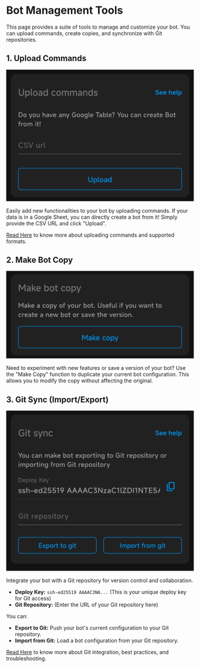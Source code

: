 # Bot Management Tools

This page provides a suite of tools to manage and customize your bot.  You can upload commands, create copies, and synchronize with Git repositories.

## 1. Upload Commands 

![Upload Commands](/.gitbook/assets/section-tools.png) 

Easily add new functionalities to your bot by uploading commands.  If your data is in a Google Sheet, you can directly create a bot from it!  Simply provide the CSV URL and click "Upload".

[Read Here](/create-bot-from-google-table.md) to know more about uploading commands and supported formats. 


## 2. Make Bot Copy

![Make Bot Copy](/.gitbook/assets/copy-bot.png)

Need to experiment with new features or save a version of your bot?  Use the "Make Copy" function to duplicate your current bot configuration. This allows you to modify the copy without affecting the original.


## 3. Git Sync (Import/Export)

![Git Sync](/.gitbook/assets/git-sync.png)

Integrate your bot with a Git repository for version control and collaboration.  

* **Deploy Key:** `ssh-ed25519 AAAAC3NA...` (This is your unique deploy key for Git access)
* **Git Repository:**  (Enter the URL of your Git repository here)

You can:

* **Export to Git:**  Push your bot's current configuration to your Git repository.
* **Import from Git:**  Load a bot configuration from your Git repository.

[Read Here](/git) to know more about Git integration, best practices, and troubleshooting.
